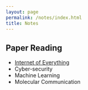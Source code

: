 ```yaml
---
layout: page
permalink: /notes/index.html
title: Notes
---
```


## Paper Reading

- [Internet of Everything](https://caihanlin.com/blogs/IoE/)
- Cyber-security
- Machine Learning
- Molecular Communication
<br>
